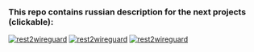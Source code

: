 ### This repo contains russian description for the next projects (clickable):
[![rest2wireguard](https://img.shields.io/badge/rest2wireguard-lightblue?style=for-the-badge)](https://github.com/LuminoDiode/rest2wireguard)
[![rest2wireguard](https://img.shields.io/badge/vdb_main_server-red?style=for-the-badge)](https://github.com/LuminoDiode/vdb_main_server)
[![rest2wireguard](https://img.shields.io/badge/vdb_web_client-lightgreen?style=for-the-badge)](https://github.com/LuminoDiode/vdb_web_client)
